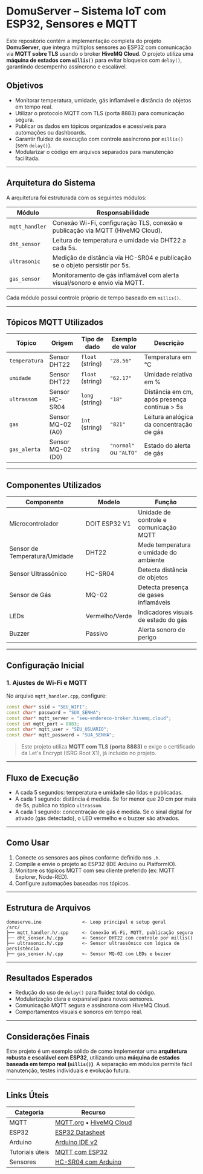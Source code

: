 # DomuServer – Sistema IoT com ESP32, Sensores e MQTT

Este repositório contém a implementação completa do projeto **DomuServer**, que integra múltiplos sensores ao ESP32 com comunicação via **MQTT sobre TLS** usando o broker **HiveMQ Cloud**. O projeto utiliza uma **máquina de estados com `millis()`** para evitar bloqueios com `delay()`, garantindo desempenho assíncrono e escalável.

## Objetivos

* Monitorar temperatura, umidade, gás inflamável e distância de objetos em tempo real.
* Utilizar o protocolo MQTT com TLS (porta 8883) para comunicação segura.
* Publicar os dados em tópicos organizados e acessíveis para automações ou dashboards.
* Garantir fluidez de execução com controle assíncrono por `millis()` (sem `delay()`).
* Modularizar o código em arquivos separados para manutenção facilitada.

---

## Arquitetura do Sistema

A arquitetura foi estruturada com os seguintes módulos:

| Módulo         | Responsabilidade                                                               |
| -------------- | ------------------------------------------------------------------------------ |
| `mqtt_handler` | Conexão Wi-Fi, configuração TLS, conexão e publicação via MQTT (HiveMQ Cloud). |
| `dht_sensor`   | Leitura de temperatura e umidade via DHT22 a cada 5s.                          |
| `ultrasonic`   | Medição de distância via HC-SR04 e publicação se o objeto persistir por 5s.    |
| `gas_sensor`   | Monitoramento de gás inflamável com alerta visual/sonoro e envio via MQTT.     |

Cada módulo possui controle próprio de tempo baseado em `millis()`.

---

## Tópicos MQTT Utilizados

| Tópico        | Origem            | Tipo de dado     | Exemplo de valor       | Descrição                                    |
| ------------- | ----------------- | ---------------- | ---------------------- | -------------------------------------------- |
| `temperatura` | Sensor DHT22      | `float` (string) | `"28.56"`              | Temperatura em °C                            |
| `umidade`     | Sensor DHT22      | `float` (string) | `"62.17"`              | Umidade relativa em %                        |
| `ultrassom`   | Sensor HC-SR04    | `long` (string)  | `"18"`                 | Distância em cm, após presença contínua > 5s |
| `gas`         | Sensor MQ-02 (A0) | `int` (string)   | `"821"`                | Leitura analógica da concentração de gás     |
| `gas_alerta`  | Sensor MQ-02 (D0) | `string`         | `"normal"` ou `"ALTO"` | Estado do alerta de gás                      |

---

## Componentes Utilizados

| Componente                    | Modelo         | Função                                 |
| ----------------------------- | -------------- | -------------------------------------- |
| Microcontrolador              | DOIT ESP32 V1  | Unidade de controle e comunicação MQTT |
| Sensor de Temperatura/Umidade | DHT22          | Mede temperatura e umidade do ambiente |
| Sensor Ultrassônico           | HC-SR04        | Detecta distância de objetos           |
| Sensor de Gás                 | MQ-02          | Detecta presença de gases inflamáveis  |
| LEDs                          | Vermelho/Verde | Indicadores visuais de estado do gás   |
| Buzzer                        | Passivo        | Alerta sonoro de perigo                |

---

## Configuração Inicial

### 1. Ajustes de Wi-Fi e MQTT

No arquivo `mqtt_handler.cpp`, configure:

```cpp
const char* ssid = "SEU_WIFI";
const char* password = "SUA_SENHA";
const char* mqtt_server = "seu-endereco-broker.hivemq.cloud";
const int mqtt_port = 8883;
const char* mqtt_user = "SEU_USUARIO";
const char* mqtt_password = "SUA_SENHA";
```

> Este projeto utiliza **MQTT com TLS (porta 8883)** e exige o certificado da Let's Encrypt (ISRG Root X1), já incluído no projeto.

---

## Fluxo de Execução

* A cada 5 segundos: temperatura e umidade são lidas e publicadas.
* A cada 1 segundo: distância é medida. Se for menor que 20 cm por mais de 5s, publica no tópico `ultrassom`.
* A cada 1 segundo: concentração de gás é medida. Se o sinal digital for ativado (gás detectado), o LED vermelho e o buzzer são ativados.

---

## Como Usar

1. Conecte os sensores aos pinos conforme definido nos `.h`.
2. Compile e envie o projeto ao ESP32 (IDE Arduino ou PlatformIO).
3. Monitore os tópicos MQTT com seu cliente preferido (ex: MQTT Explorer, Node-RED).
4. Configure automações baseadas nos tópicos.

---

## Estrutura de Arquivos

```plaintext
domuserve.ino               <- Loop principal e setup geral
/src/
├── mqtt_handler.h/.cpp     <- Conexão Wi-Fi, MQTT, publicação segura
├── dht_sensor.h/.cpp       <- Sensor DHT22 com controle por millis()
├── ultrasonic.h/.cpp       <- Sensor ultrassônico com lógica de persistência
├── gas_sensor.h/.cpp       <- Sensor MQ-02 com LEDs e buzzer
```

---

## Resultados Esperados

* Redução do uso de `delay()` para fluidez total do código.
* Modularização clara e expansível para novos sensores.
* Comunicação MQTT segura e assíncrona com HiveMQ Cloud.
* Comportamentos visuais e sonoros em tempo real.

---

## Considerações Finais

Este projeto é um exemplo sólido de como implementar uma **arquitetura robusta e escalável com ESP32**, utilizando uma **máquina de estados baseada em tempo real (`millis()`)**. A separação em módulos permite fácil manutenção, testes individuais e evolução futura.

---

## Links Úteis

| Categoria       | Recurso                                                                                               |
| --------------- | ----------------------------------------------------------------------------------------------------- |
| MQTT            | [MQTT.org](https://mqtt.org) • [HiveMQ Cloud](https://console.hivemq.cloud/)                          |
| ESP32           | [ESP32 Datasheet](https://www.espressif.com/sites/default/files/documentation/esp32_datasheet_en.pdf) |
| Arduino         | [Arduino IDE v2](https://www.arduino.cc/en/software)                                                  |
| Tutoriais úteis | [MQTT com ESP32](https://www.youtube.com/watch?v=aqLq-22A5rU)                                         |
| Sensores        | [HC-SR04 com Arduino](https://www.makerhero.com/blog/sensor-ultrassonico-hc-sr04-ao-arduino/)         |

